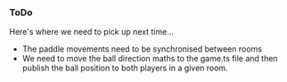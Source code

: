 
### ToDo

Here's where we need to pick up next time...

- The paddle movements need to be synchronised between rooms
- We need to move the ball direction maths to the game.ts file and then publish
the ball position to both players in a given room.

